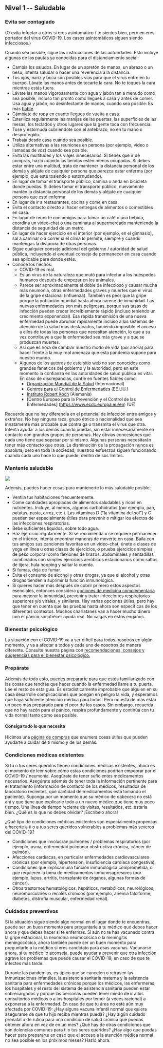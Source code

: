## Nivel 1 -- Saludable

### Evita ser contagiado
(O evita infectar a otros si eres asintomático / te sientes bien, pero en eres portador del virus COVID-19. Los casos asintomáticos siguen siendo infecciosos.)

Cuando sea posible, sigue las instrucciones de las autoridades. Esto incluye algunas de las pautas ya conocidas para el distanciamiento social:

* Cambia los saludos. En lugar de un apretón de manos, un abrazo o un beso, intenta saludar o hacer una reverencia a la distancia.
* Tus ojos, nariz y boca son posibles vías para que el virus entre en tu cuerpo. Lávate las manos antes de tocarte la cara. No te toques la cara mientras estás fuera.
* Lávate las manos vigorosamente con agua y jabón tan a menudo como sea posible, incluso tan pronto como llegues a casa y antes de comer. Usa agua y jabón, no desinfectante de manos, cuando sea posible: Es más [fiable](https://www.nytimes.com/2020/03/13/health/soap-coronavirus-handwashing-germs.html). 
* Cámbiate de ropa en cuanto llegues de vuelta a casa. 
* Esteriliza regularmente las manijas de las puertas, las superficies de las mesas, los teclados y otros lugares que la gente toca con frecuencia.
* Tose y estornuda cubriendote con el antebrazo, no en tu mano o desprotegido. 
* Trabaja desde casa cuando sea posible.
* Utiliza alternativas a las reuniones en persona (por ejemplo, video o llamadas de voz) cuando sea posible. 
* Evita las multitudes y los viajes innecesarios. Si tienes que ir de compras, hazlo cuando las tiendas estén menos ocupadas. Si debes estar entre una multitud, trata de mantener la distancia personal de los demás y aléjate de cualquier persona que parezca estar enferma (por ejemplo, que esté tosiendo o estornudando). 
* En lugar de tomar el transporte público, camina o anda en bicicleta donde puedas. Si debes tomar el transporte público, nuevamente mantén la distancia personal de los demás y aléjate de cualquier persona que esté enferma. 
* En lugar de ir a restaurantes, cocina y come en casa. 
* Evita el contacto directo al hacer entregas de alimentos o comestibles en casa.
* En lugar de reunirte con amigos para tomar un café o una bebida, coordina un video-chat o una caminata al supermercado manteniendo la distancia de seguridad de un metro. 
* En lugar de hacer ejercicio en el interior (por ejemplo, en el gimnasio), sal a caminar o a correr si el clima lo permite, siempre y cuando mantengas la distancia de otras personas. 
* Sigue cualquier consejo adicional del gobierno / autoridad de salud pública, incluyendo el eventual consejo de permanecer en casa cuando sea aplicable para donde estés.
* Conoce los hechos: 
  * COVID-19 es real. 
  * Es un virus de la naturaleza que mutó para infectar a los huéspedes humanos después de empezar en los animales. 
  * Parece ser aproximadamente el doble de infeccioso y causar mucha más neumonía, otras enfermedades graves y muertes que el virus de la gripe estacional (influenza). También es peor que la gripe porque la población mundial hasta ahora carece de inmunidad. Las nuevas enfermedades son más peligrosas, porque sus tasas de infección pueden crecer increíblemente rápido (incluso teniendo un crecimiento exponencial). Esa rápida transmisión de una nueva enfermedad puede abrumar rápidamente incluso a los sistemas de atención de la salud más destacados, haciendo imposible el acceso a ellos de todas las personas que necesitan atención, lo que a su vez contribuye a que la enfermedad sea más grave y a que se produzcan muertes. 
  * Así que es hora de cambiar nuestro modo de vida (por ahora) para hacer frente a la muy real amenaza que esta pandemia supone para nuestro mundo. 
  * Algunos de los autores de este sitio web no son conocidos como grandes fanáticos del gobierno y la autoridad, pero en este momento la confianza en las autoridades de salud pública es vital. En caso de discrepancias, confíe en fuentes fiables como:
     * [Organización Mundial de la Salud](https://www.who.int/emergencies/diseases/novel-coronavirus-2019) (Internacional)
     * [Centros para el Control de Enfermedades](https://www.cdc.gov/coronavirus/2019-ncov/index.html) (EE.UU.)
     * [Instituto Robert Koch](https://www.rki.de/DE/Content/InfAZ/N/Neuartiges_Coronavirus/nCoV.html) (Alemania)
     * [Centro Europeo para la Prevención y el Control de las Enfermedades] (https://www.ecdc.europa.eu/en) (UE)

Recuerde que no hay diferencia en el potencial de infección entre amigos y extraños. No hay ninguna raza, grupo étnico o nacionalidad que sea innatamente más probable que contraiga o transmita el virus que otra. Intenta ayudar a los demás cuando puedas, sin estar innecesariamente en contacto con grandes grupos de personas. Hay obvias concesiones que cada uno tiene que sopesar por sí mismo. Algunas personas necesitarán tener más contacto que otras. La disminución de la propagación nunca es absoluta, pero en toda la sociedad, nuestros esfuerzos siguen funcionando cuando cada uno hace lo que puede, dentro de sus límites.

### Mantente saludable

![](/assets/images/situps.png)

Además, puedes hacer cosas para mantenerte lo más saludable posible:

* Ventila tus habitaciones frecuentemente.
* Come cantidades apropiadas de alimentos saludables y ricos en nutrientes. Incluye, al menos, algunos carbohidratos (por ejemplo, pan, patatas, pasta, arroz, etc.). Las vitaminas D ("la vitamina del sol") y C pueden ser especialmente útiles para prevenir o mitigar los efectos de las infecciones respiratorias. 
* Bebe suficientes líquidos, sobre todo agua.
* Haz ejercicio regularmente. Si se recomienda o se requiere permanecer en el interior, intenta encontrar maneras de moverte en casa: Baila con tus amigos sus canciones favoritas en un video-chat, únete a clases de yoga en línea u otras clases de ejercicios, o prueba ejercicios simples de peso corporal como flexiones de brazos, abdominales y sentadillas combinados con simples ejercicios aeróbicos estacionarios como saltos de tijera, hula hooping y saltar la cuerda. 
* Si fumas, deja de fumar.
* Evita el consumo de alcohol y otras drogas, ya que el alcohol y otras drogas tienden a suprimir la función inmunológica.
* Si quieres hacer más después de cubrir primero estos aspectos esenciales, entonces considera [opciones de medicina complementaria](/complementaria) para mejorar la inmunidad, prevenir y tratar infecciones respiratorias superiores y/o virales, y similares. Hay varias opciones útiles, pero hay que tener en cuenta que las pruebas hasta ahora son específicas de los diferentes contextos. Muchos charlatanes van a hacer mucho dinero con el pánico sin ofrecer ayuda real. No caigas en estos engaños. 

### Bienestar psicológico
La situación con el COVID-19 va a ser dificil para todos nosotros en algún momento, y va a afectar a todos y cada uno de nosotros de manera diferente. Consulte nuestra página con [recomendaciones, consejos y sugerencias para el bienestar psicológico.](https://covid-en-casa.info/psychological)

### Prepárate

Además de todo esto, puedes prepararte para que estés familiarizado con las cosas que tendrás que hacer cuando la enfermedad llame a tu puerta. Lee el resto de esta guía. Es estadísticamente improbable que alguien en su casa desarrolle complicaciones que pongan en peligro la vida, y esperamos que haya suficiente atención médica para todos. Pero no está de más estar un poco más preparado para el peor de los casos. Sin embargo, recuerda que no hay razón para el pánico, respira profundamente y continúa con tu vida normal tanto como sea posible.

#### Consiga todo lo que necesita

Hicimos una [página de compras](/compras) que enumera cosas útiles que pueden ayudarte a cuidar de ti mismo y de los demás.

### Condiciones médicas existentes

Si tu o tus seres queridos tienen condiciones médicas existentes, ahora es el momento de leer sobre cómo estas condiciones podrían empeorar por el COVID-19 / neumonía. Asegúrate de tener suficientes medicamentos necesarios. Asegúrate además de tener toda la información pertinente para el tratamiento (información de contacto de los médicos, resultados de laboratorio recientes, qué cantidad de medicamentos está tomando el paciente). Suponga por un momento que su médico de cabecera no está ahí y que tiene que explicarle todo a un nuevo médico que tiene muy poco tiempo. Una línea de tiempo reciente de visitas, resultados, etc. estaría bien. ¿Qué es lo que no debes olvidar? ¡Escríbelo ahora!

¿Qué tipo de condiciones médicas existentes son especialmente propensas a hacerte a ti o a tus seres queridos vulnerables a problemas más severos del COVID-19?
- Condiciones que involucran pulmones / problemas respiratorios (por ejemplo, asma, enfermedad pulmonar obstructiva crónica, cáncer de pulmón).
- Afecciones cardíacas, en particular enfermedades cardiovasculares crónicas (por ejemplo, hipertensión, insuficiencia cardíaca congestiva).
- Condiciones que implican una función inmunológica comprometida, o que requieren la toma de medicamentos inmunosupresores (por ejemplo, lupus, artritis, transplante de órganos, algunas formas de cáncer).
- Otros trastornos hematológicos, hepáticos, metabólicos, neurológicos, neuromusculares o renales crónicos (por ejemplo, anemia falciforme, diabetes, distrofia muscular, enfermedad renal). 

### Cuidados preventivos

Si la situación sigue siendo algo normal en el lugar donde te encuentras, puede ser un buen momento para preguntarle a tu médico qué debes hacer ahora y qué debes hacer si te enfermas. Si aún no te has vacunado contra la gripe estacional, la neumonía neumocócica o la meningitis meningocócica, ahora también puede ser un buen momento para preguntarle a tu médico si eres candidato para esas vacunas. Vacunarse ahora, si tu médico lo aconseja, puede ayudar a prevenir que otra infección agrave los problemas que puede causar el COVID-19, en caso de que te infectes más tarde. 

Durante las pandemias, es típico que se cancelen o retrasen las inmunizaciones infantiles, la asistencia sanitaria materna y la asistencia sanitaria para enfermedades crónicas porque los médicos, las enfermeras, los hospitales y el resto del sistema de asistencia sanitaria pueden estar sobrecargados y porque las personas pueden tener miedo de ir a los consultorios médicos o a los hospitales por temor (a veces racional) a exponerse a la enfermedad. En caso de que tu área no esté aún muy afectada por COVID-19: ¿Hay alguna vacuna infantil normal que quiera asegurarse de que tu hijo reciba mientras pueda? ¿Hay algún cuidado prenatal o de rutina para una condición de salud crónica que puedas obtener ahora en vez de en un mes? ¿Qué hay de otras condiciones que son dolencias comunes para ti o tus seres queridos? ¿Hay algo que puedas hacer para prepararte en caso que el acceso a la atención médica normal no sea posible en los próximos meses? Hazlo ahora. 
